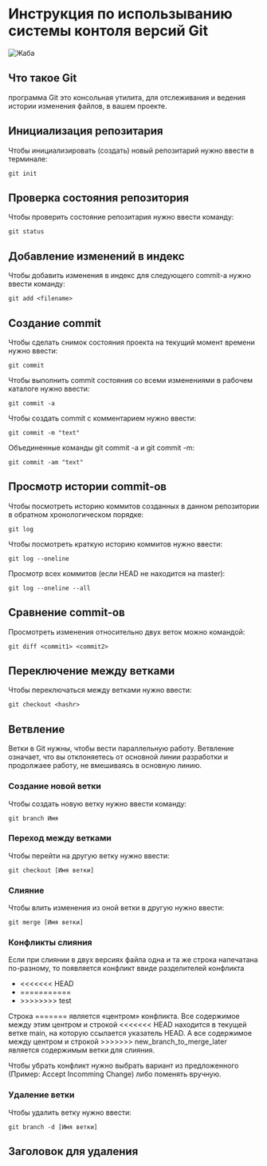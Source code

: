 # **Инструкция по использыванию системы контоля версий Git**

![Жаба](frog.jpg)

## Что такое Git

программа Git это консольная утилита, для отслеживания и ведения истории изменения файлов, в вашем проекте.

## Инициализация репозитария

Чтобы инициализировать (создать) новый репозитарий нужно ввести в терминале:

    git init

## Проверка состояния репозитория

Чтобы проверить состояние репозитария нужно ввести команду:

    git status

 ## Добавление изменений в индекс

 Чтобы добавить изменения в индекс для следующего commit-а нужно ввести команду:
   
    git add <filename>

## Создание commit

Чтобы сделать снимок состояния проекта на текущий момент времени нужно ввести:

    git commit

Чтобы выполнить commit состояния со всеми изменениями в рабочем каталоге нужно ввести:

    git commit -a

Чтобы создать commit с комментарием нужно ввести:

    git commit -m "text"

Объединенные команды git commit -a и git commit -m:

    git commit -am "text"

## Просмотр истории commit-ов

Чтобы посмотреть историю коммитов созданных в данном репозитории в обратном хронологическом порядке:

    git log

Чтобы посмотреть краткую историю коммитов нужно ввести:

    git log --oneline

Просмотр всех коммитов (если HEAD не находится на master):

    git log --oneline --all

## Сравнение commit-ов

Просмотреть изменения относительно двух веток можно командой:

    git diff <commit1> <commit2>

## Переключение между ветками

Чтобы переключаться между ветками нужно ввести:

    git checkout <hashr>

## Ветвление

Ветки в Git нужны, чтобы вести параллельную работу. Ветвление означает, что вы отклоняетесь от основной линии разработки и продолжаее работу, не вмешиваясь в основную линию.

### Создание новой ветки

Чтобы создать новую ветку нужно ввести команду:

    git branch Имя 

### Переход между ветками

Чтобы перейти на другую ветку нужно ввести:

    git checkout [Имя ветки]

### Слияние

Чтобы влить изменения из оной ветки в другую нужно ввести:

    git merge [Имя ветки]

### Конфликты слияния

Если при слиянии в двух версиях файла одна и та же строка напечатана по-разному, то появляется конфликт ввиде разделителей конфликта

  * <<<<<<< HEAD
  * ===========
  * \>>>>>>>> test

Строка ======= является «центром» конфликта. Все содержимое между этим центром и строкой <<<<<<< HEAD находится в текущей ветке main, на которую ссылается указатель HEAD. А все содержимое между центром и строкой >>>>>>> new_branch_to_merge_later является содержимым ветки для слияния.

Чтобы убрать конфликт нужно выбрать вариант из предложенного (Пример: Accept Incomming Change) либо поменять вручную.

### Удаление ветки

Чтобы удалить ветку нужно ввести:

    git branch -d [Имя ветки]

## Заголовок для удаления

